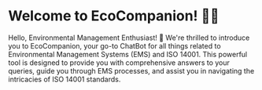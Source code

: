 # Welcome to EcoCompanion! 🌿🤖

Hello, Environmental Management Enthusiast! 👋 We're thrilled to introduce you to EcoCompanion, your go-to ChatBot for all things related to Environmental Management Systems (EMS) and ISO 14001. This powerful tool is designed to provide you with comprehensive answers to your queries, guide you through EMS processes, and assist you in navigating the intricacies of ISO 14001 standards.